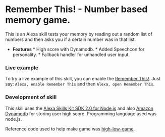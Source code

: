 # Remember This! - Number based memory game.

This is an Alexa skill tests your memory by reading out a random list of numbers and then asks you if a certain number was in that list.

 * __Features__
 		* High score with Dynamodb.
        * Added Speechcon for personality.
        * Fallback handler for unhandled user input.

### Live example
To try a live example of this skill, you can enable the [Remember This!](https://www.amazon.com/NotMatt-Counter-Club/dp/B07FNK6TR8/ref=sr_1_1?s=digital-skills&ie=UTF8&qid=1532144294&sr=1-1&keywords=counter+club). Just say: `Alexa, enable Remember This` and then `Alexa, open Remember This`.

### Development of skill

This skill uses the [Alexa Skills Kit SDK 2.0 for Node.js](https://github.com/alexa/alexa-skills-kit-sdk-for-nodejs) and also [Amazon Dynamodb](https://aws.amazon.com/dynamodb/) for storing user high score.
Programming language used was node.js.

Reference code used to help make game was [high-low-game](https://github.com/alexa/skill-sample-nodejs-highlowgame/blob/master/lambda/custom/index.js).